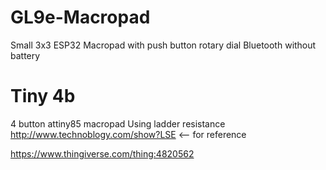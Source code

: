 # GL9e-Macropad
Small 3x3 ESP32 Macropad with push button rotary dial
Bluetooth without battery

# Tiny 4b
4 button attiny85 macropad
Using ladder resistance
http://www.technoblogy.com/show?LSE <-- for reference

https://www.thingiverse.com/thing:4820562


